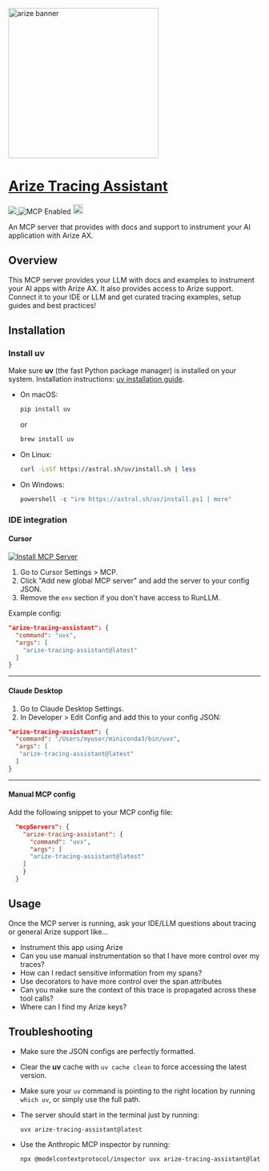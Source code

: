 
<p align="left">
    <a target="_blank" href="https://arize.com" style="background:none">
        <img alt="arize banner" src="https://storage.googleapis.com/arize-assets/arize-logo-white.jpg"  width="300"></img>
</p>

# Arize Tracing Assistant
<a target="_blank" href="https://github.com/Arize-ai/arize/blob/main/sdk/python/arize-tracing-assistant/LICENSE">
    <img src="https://img.shields.io/pypi/l/arize-otel">
</a>
<img src="https://badge.mcpx.dev?status=on" title="MCP Enabled"/>
<a href="https://cursor.com/install-mcp?name=arize-tracing-assistant&config=eyJjb21tYW5kIjogInV2eCBhcml6ZS10cmFjaW5nLWFzc2lzdGFudEBsYXRlc3QifQ=="><img src="https://cursor.com/deeplink/mcp-install-dark.svg" alt="Add Arize tracing assistant MCP server to Cursor" height=20 /></a>
    
An MCP server that provides with docs and support to instrument your AI application with Arize AX.

## Overview

This MCP server provides your LLM with docs and examples to instrument your AI apps with Arize AX. It also provides access to Arize support.
Connect it to your IDE or LLM and get curated tracing examples, setup guides and best practices!


## Installation

### Install uv

Make sure **uv** (the fast Python package manager) is installed on your system. Installation instructions: [uv installation guide](https://docs.astral.sh/uv/getting-started/installation/#standalone-installer).

- On macOS:
  ```bash
  pip install uv
  ```
  or

  ```bash
  brew install uv
  ```

- On Linux:
  ```bash
  curl -LsSf https://astral.sh/uv/install.sh | less
  ```
- On Windows:
  ```powershell
  powershell -c "irm https://astral.sh/uv/install.ps1 | more"
  ```

### IDE integration

#### Cursor

[![Install MCP Server](https://cursor.com/deeplink/mcp-install-dark.svg)](https://cursor.com/install-mcp?name=arize-tracing-assistant&config=eyJjb21tYW5kIjogInV2eCBhcml6ZS10cmFjaW5nLWFzc2lzdGFudEBsYXRlc3QifQ==)

1. Go to Cursor Settings > MCP.
2. Click "Add new global MCP server" and add the server to your config JSON.
3. Remove the `env` section if you don't have access to RunLLM.

Example config:

```json
"arize-tracing-assistant": {
  "command": "uvx",
  "args": [
    "arize-tracing-assistant@latest"
  ]
}
```

---

#### Claude Desktop

1. Go to Claude Desktop Settings.
2. In Developer > Edit Config and add this to your config JSON:

```json
"arize-tracing-assistant": {
  "command": "/Users/myuser/miniconda3/bin/uvx",
  "args": [
   "arize-tracing-assistant@latest"
  ]
}
```

---

#### Manual MCP config

Add the following snippet to your MCP config file:

```json
  "mcpServers": {
    "arize-tracing-assistant": {
      "command": "uvx",
      "args": [
      "arize-tracing-assistant@latest"
    ]
    }
  }
```

## Usage

Once the MCP server is running, ask your IDE/LLM questions about tracing or general Arize support like...

- Instrument this app using Arize
- Can you use manual instrumentation so that I have more control over my traces?
- How can I redact sensitive information from my spans?
- Use decorators to have more control over the span attributes
- Can you make sure the context of this trace is propagated across these tool calls?
- Where can I find my Arize keys?

## Troubleshooting

- Make sure the JSON configs are perfectly formatted.
- Clear the **uv** cache with `uv cache clean` to force accessing the latest version.
- Make sure your `uv` command is pointing to the right location by running `which uv`, or simply use the full path.
- The server should start in the terminal just by running:

  ```bash
  uvx arize-tracing-assistant@latest
  ```

- Use the Anthropic MCP inspector by running:
  ```bash
  npx @modelcontextprotocol/inspector uvx arize-tracing-assistant@latest
  ```
